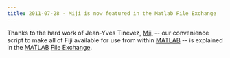 ```yaml
---
title: 2011-07-28 - Miji is now featured in the Matlab File Exchange
---
```


Thanks to the hard work of Jean-Yves Tinevez, [Miji](/plugins/miji) -- our convenience script to make all of Fiji available for use from within [MATLAB](/scripting/matlab) -- is explained in the [MATLAB](/scripting/matlab) [File Exchange](http://www.mathworks.com/matlabcentral/fileexchange/32344-hardware-accelerated-3d-viewer-for-matlab).



